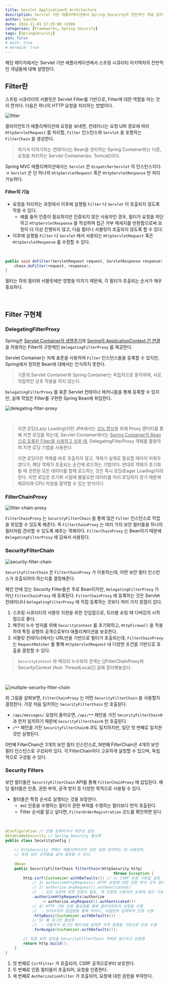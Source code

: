 ```yaml
---
title: Servlet Application의 Architecture
description: Servlet 기반 애플리케이션에서 Spring Security의 전반적인 개념 정리
author: kancho
date: 2024-11-01 17:25:00 +1500
categories: [Frameworks, Spring Security]
tags: [SpringSecurity]
pin: false
# math: true
# mermaid: true
---
```


해당 페이지에서는 Servlet 기반 애플리케이션에서 스프링 시큐리티 아키텍처의 전반적인 개념들에 대해 설명한다.


## Filter란
스프링 시큐리티의 서블릿은 Servlet Filter를 기반으로, Filter에 대한 역할을 아는 것이 먼저다.
다음은 하나의 HTTP 요청을 처리하는 방법이다.

![filter](/assets/img/posts/filter.png)

클라이언트가 애플리케이션에 요청을 보내면, 컨테이너는 요청 URI 경로에 따라 `HttpServletRequest` 를 처리할, `Filter` 인스턴스와 `Servlet` 을 포함하는 `FilterChain` 을 생성한다.

> 여기서 이야기하는 컨테이너는 Bean을 관리하는 Spring Container와는 다른, 요청을 처리하는 Servlet Container(ex. Tomcat)이다.

Spring MVC 애플리케이션에서는 `Servlet` 은 `DispatcherServlet` 의 인스턴스이다.
→ `Servlet` 은 단 하나의 `HttpServletRequest` 혹은 `HttpServletResponse` 만 처리 가능하다.

#### Filter의 기능
- 요청을 처리하는 과정에서 이후에 실행될 `Filter` 나 `Servlet` 이 호출되지 않도록 막을 수 있다.
	- 예를 들어 인증이 필요하지만 인증되지 않은 사용자인 경우, 필터가 요청을 차단하고 `HttpServletResponse` 를 작성하여 접근 거부 메세지를 반환함으로써 요청이 더 이상 진행되지 않고, 다음 필터나 서블릿이 호출되지 않도록 할 수 있다.
- 이후에 실행될 `Filter` 나 `Servlet` 에서 사용되는 `HttpServletRequest` 혹은 `HttpServletResponse` 를 수정할 수 있다.

<br/>

```java
public void doFilter(ServletRequest request, ServletResponse response) {
	chain.doFilter(request, response);
}
```

필터는 하위 필터와 서블릿에만 영향을 미치기 때문에, 각 필터가 호출되는 순서가 매우 중요하다.

<br/>

## Filter 구현체

### DelegatingFilterProxy

Spring은 <u>Servlet Container의 생명주기</u>와 <u>Spring의 ApplicationContext 간 연결</u>을 허용하는 Filter의 구현체인 `DelegatingFilterProxy` 를 제공한다.

Servlet Container는 자체 표준을 사용하여 `Filter` 인스턴스들을 등록할 수 있지만, Spring에서 정의한 Bean에 대해서는 인식하지 못한다.

> 기존의 Servlet Container와 Spring Container는 독립적으로 동작하여, 서로 직접적인 상호 작용을 하지 않는다. 

`DelegatingFilterProxy` 를 표준 Servlet 컨테이너 메커니즘을 통해 등록할 수 있지만, 실제 작업은 Filter를 구현한 Spring Bean에 위임한다.

![delegating-filter-proxy](/assets/img/posts/delegating-filter-proxy.png)

<br/>


> 지연 로딩(Lazy Loading)이란
> JPA에서는 <u>성능 향상</u>을 위해 Proxy 엔티티를 통해 지연 로딩을 하는데, Servlet Container에서는 <u>Spring Container의 Bean으로 등록된 Filter를 사용하고 싶을 때</u>, DelegatingFilterProxy 객체를 활용하여 지연 로딩 기법을 사용한다.
> 
> 지연 로딩이란 객체를 바로 호출하지 않고, 객체가 실제로 필요할 때까지 미뤄두었다가, 해당 객체가 호출되는 순간에 로드하는 기법이다. 반대로 객체가 초기화될 때 관련된 모든 데이터를 함께 로드하는 것은 즉시 로딩(Eager Loading)이라 한다. 지연 로딩은 초기화 시점에 불필요한 데이터를 미리 로딩하지 않기 때문에 메모리와 CPU 자원을 절약할 수 있는 방식이다.

### FilterChainProxy

![filter-chain-proxy](/assets/img/posts/filter-chain-proxy.png)

`FilterChainProxy` 는 `SecurityFilterChain` 을 통해 많은 `Filter` 인스턴스로 작업을 위임할 수 있도록 해준다. 즉 `FilterChainProxy` 는 여러 가지 보안 필터들을 하나의 필터처럼 관리할 수 있도록 해주는 객체이다. `FilterChainProxy` 는 Bean이기 때문에 `DelegatingFilterProxy` 에 감싸서 사용된다.

### SecurityFilterChain
![security-filter-chain](/assets/img/posts/security-filter-chain.png)

`SecurityFilterChain` 은 `FilterChainProxy` 가 이용하는데, 어떤 보안 필터 인스턴스가 호출되어야 하는지를 결정해준다.

체인 안에 있는 Security Filter들은 주로 Bean이지만, `DelegatingFilterProxy` 가 아닌 `FilterChainProxy` 에 등록된다. `FilterChainProxy` 에 등록하는 것은 Servlet 컨테이너나 `DelegatingFilterProxy` 에 직접 등록하는 것보다 여러 가지 장점이 있다.

1. 스프링 시큐리티의 서블릿 지원을 위한 진입점으로, 트러블 슈팅 때 디버깅의 시작점으로 좋다.
2. 메무리 누수 방지를 위해 `SecurityContext` 를 초기화하고, `HttpFirewall` 을 적용하여 특정 유형의 공격으로부터 애플리케이션을 보호한다.
3. 서블릿 컨테이너에서는 URL만을 기반으로 필터가 호출되는데, `FilterChainProxy` 는 `RequestMatcher` 를 통해 `HttpServletRequest` 내 다양한 조건을 기반으로 호출을 결정할 수 있다.

> `SecurityContext` 와 메모리 누수와의 관계는 [[FilterChainProxy와 SecurityContext (feat. ThreadLocal)]] 글에 정리해놓았다.

<br/>

![multiple-security-filter-chain](/assets/img/posts/multiple-security-filter-chain.png)

위 그림을 살펴보면, `FilterChainProxy` 는 어떤 `SecurityFilterChain` 을 사용할지 결정한다. 가장 처음 일치하는 `SecurityFilterChain` 만 호출된다.
- `/api/messages/` 요청이 들어오면, `/api/**` 패턴을 가진 `SecurityFilterChain0` 과 먼저 일치하기 때문에 `SecurityFilterChain0` 만 호출된다.
- `/**` 패턴을 가진 `SecurityFilterChainN` 과도 일치하지만, 일단 첫 번째로 일치한 것만 실행된다.

0번째 FilterChain은 3개의 보안 필터 인스턴스로, N번째 FilterChain은 4개의 보안 필터 인스턴스로 구성되어 있다. 각 FilterChain마다 고유하게 설정할 수 있으며, 독립적으로 구성될 수 있다.

### Security Filters
보안 필터들은 `SecurityFilterChain` API를 통해 `FilterChainProxy` 에 삽입된다. 해당 필터들은 인증, 권한 부여, 공격 방지 등 다양한 목적으로 사용될 수 있다.

- 필터들은 특정 순서로 실행되는 것을 보장한다.
	- ex) 인증을 수행하는 필터가 권한 부여를 수행하는 필터보다 먼저 호출된다.
	- Filter 순서를 알고 싶다면, `FilterOrderRegistration` 코드를 확인하면 된다.

<br/>

```java
@Configuration // 빈을 등록하거나 의존성 설정
@EnableWebSecurity // Spring Security 활성화
public class SecurityConfig {
	
	// HttpSecurity 객체는 애플리케이션의 보안 설정 정의하는 데 사용되며,
	// 특정 보안 규칙들을 쉽게 설정할 수 있다.
	
	@Bean
	public SecurityFilterChain filterChain(HttpSecurity http)
												throws Exception {
		http.csrf(Customizer.withDefaults()) // 1) CSRF 보호 기본값 설정
			// 3) authorizeHttpRequests: HTTP 요청에 대한 권한 부여 규칙 정의
			// 2) authorize.anyRequest().authenticated()
			//	: 모든 요청에 대한 인증이 필요, 즉 인증된 사용자만 요청에 접근 가능
			.authorizeHttpRequests(authorize
				-> authorize.anyRequest().authenticated())
			// 4) HTTP 기본 인증 활성화를 통해 클라이언트의 인증을 수행
			//  : 브라우저의 팝업창을 통해 아이디, 비밀번호 입력하여 인증 수행
			.httpBasic(Customizer.withDefaults())
			// 5) 폼 로그인 활성화
			//  : 사용자가 로그인 페이지에 입력한 자격 증명을 기반으로 인증 수행
			.formLogin(Customizer.withDefaults());

		// 최종 보안 설정을 SecurityFilterChain 객체로 빌드하고 반환함
		return http.build();
	}
}
```

1. 첫 번째로 `CsrfFilter` 가 호출되어, CSRF 공격으로부터 보호한다.
2. 두 번째로 인증 필터들이 호출되어, 요청을 인증한다.
3. 세 번째로 `AuthorizationFilter` 가 호출되어, 요청에 대한 권한을 부여한다.



